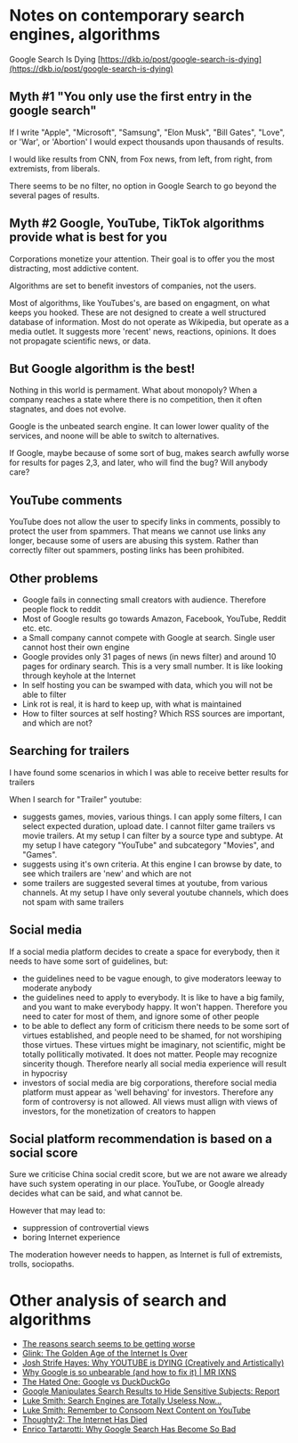 # Notes on contemporary search engines, algorithms

Google Search Is Dying [https://dkb.io/post/google-search-is-dying](https://dkb.io/post/google-search-is-dying)

## Myth #1 "You only use the first entry in the google search"

If I write "Apple", "Microsoft", "Samsung", "Elon Musk", "Bill Gates", "Love", or 'War', or 'Abortion' I would expect thousands upon thausands of results.

I would like results from CNN, from Fox news, from left, from right, from extremists, from liberals.

There seems to be no filter, no option in Google Search to go beyond the several pages of results.

## Myth #2 Google, YouTube, TikTok algorithms provide what is best for you

Corporations monetize your attention. Their goal is to offer you the most distracting, most addictive content.

Algorithms are set to benefit investors of companies, not the users.

Most of algorithms, like YouTubes's, are based on engagment, on what keeps you hooked. These are not designed to create a well structured database of information. Most do not operate as Wikipedia, but operate as a media outlet. It suggests more 'recent' news, reactions, opinions. It does not propagate scientific news, or data.

## But Google algorithm is the best!

Nothing in this world is permament. What about monopoly? When a company reaches a state where there is no competition, then it often stagnates, and does not evolve.

Google is the unbeated search engine. It can lower lower quality of the services, and noone will be able to switch to alternatives.

If Google, maybe because of some sort of bug, makes search awfully worse for results for pages 2,3, and later, who will find the bug? Will anybody care?

## YouTube comments

YouTube does not allow the user to specify links in comments, possibly to protect the user from spammers. That means we cannot use links any longer, because some of users are abusing this system. Rather than correctly filter out spammers, posting links has been prohibited.

## Other problems

 - Google fails in connecting small creators with audience. Therefore people flock to reddit
 - Most of Google results go towards Amazon, Facebook, YouTube, Reddit etc. etc.
 - a Small company cannot compete with Google at search. Single user cannot host their own engine
 - Google provides only 31 pages of news (in news filter) and around 10 pages for ordinary search. This is a very small number. It is like looking through keyhole at the Internet
 - In self hosting you can be swamped with data, which you will not be able to filter
 - Link rot is real, it is hard to keep up, with what is maintained
 - How to filter sources at self hosting? Which RSS sources are important, and which are not?

## Searching for trailers

I have found some scenarios in which I was able to receive better results for trailers

When I search for "Trailer" youtube:
 - suggests games, movies, various things. I can apply some filters, I can select expected duration, upload date. I cannot filter game trailers vs movie trailers.
At my setup I can filter by a source type and subtype. At my setup I have category "YouTube" and subcategory "Movies", and "Games".
 - suggests using it's own criteria. At this engine I can browse by date, to see which trailers are 'new' and which are not
 - some trailers are suggested several times at youtube, from various channels. At my setup I have only several youtube channels, which does not spam with same trailers

## Social media

If a social media platform decides to create a space for everybody, then it needs to have some sort of guidelines, but:
 - the guidelines need to be vague enough, to give moderators leeway to moderate anybody
 - the guidelines need to apply to everybody. It is like to have a big family, and you want to make everybody happy. It won't happen. Therefore you need to cater for most of them, and ignore some of other people
 - to be able to deflect any form of criticism there needs to be some sort of virtues established, and people need to be shamed, for not worshiping those virtues. These virtues might be imaginary, not scientific, might be totally pollitically motivated. It does not matter. People may recognize sincerity though. Therefore nearly all social media experience will result in hypocrisy
 - investors of social media are big corporations, therefore social media platform must appear as 'well behaving' for investors. Therefore any form of controversy is not allowed. All views must allign with views of investors, for the monetization of creators to happen

## Social platform recommendation is based on a social score

Sure we criticise China social credit score, but we are not aware we already have such system operating in our place. YouTube, or Google already decides what can be said, and what cannot be.

However that may lead to:
 - suppression of controvertial views
 - boring Internet experience

The moderation however needs to happen, as Internet is full of extremists, trolls, sociopaths.

# Other analysis of search and algorithms

 - [The reasons search seems to be getting worse](https://seths.blog/2022/12/the-reasons-search-is-getting-worse/)
 - [Glink: The Golden Age of the Internet Is Over](https://www.youtube.com/watch?v=OU6CuSMzNus)
 - [Josh Strife Hayes: Why YOUTUBE is DYING (Creatively and Artistically)](https://www.youtube.com/watch?v=Ln1qbgZz_TQ)
 - [Why Google is so unbearable (and how to fix it) | MR IXNS](https://ixns.github.io//lifehacks/computers/internet/2022/05/17/avoid-google-bloatware.html)
 - [The Hated One: Google vs DuckDuckGo](https://www.youtube.com/watch?v=SrsCEbi5N7Y)
 - [Google Manipulates Search Results to Hide Sensitive Subjects: Report](https://www.businessinsider.com/google-manipulates-search-results-report-2019-11?IR=T)
 - [Luke Smith: Search Engines are Totally Useless Now...](https://www.youtube.com/watch?v=N8P6MTOQlyk)
 - [Luke Smith: Remember to Consoom Next Content on YouTube](https://www.youtube.com/watch?v=nI3GVw2JSEI)
 - [Thoughty2: The Internet Has Died](https://www.youtube.com/watch?v=kL8rHf_idt0)
 - [Enrico Tartarotti: Why Google Search Has Become So Bad](https://www.youtube.com/watch?v=48AOOynnmqU)
